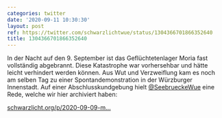 ```yaml
---
categories: twitter
date: '2020-09-11 10:30:30'
layout: post
ref: https://twitter.com/schwarzlichtwue/status/1304366701866352640
title: 1304366701866352640
---
```

In der Nacht auf den 9. September ist das Geflüchtetenlager Moria fast vollständig abgebrannt. Diese Katastrophe war vorhersehbar und hätte leicht verhindert werden können.
Aus Wut und Verzweiflung kam es noch am selben Tag zu einer Spontandemonstration in der Würzburger Innenstadt. Auf einer Abschlusskundgebung hielt [@SeebrueckeWue](https://twitter.com/SeebrueckeWue) eine Rede, welche wir hier archiviert haben:

[schwarzlicht.org/p/2020-09-09-m…](https://schwarzlicht.org/p/2020-09-09-moria.html)